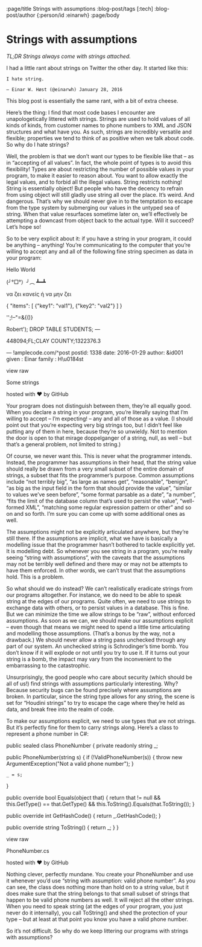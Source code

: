 :page/title Strings with assumptions
:blog-post/tags [:tech]
:blog-post/author {:person/id :einarwh}
:page/body

# Strings with assumptions

_TL;DR Strings always come with strings attached._

I had a little rant about strings on Twitter the other day. It started like this:

    I hate string.

    — Einar W. Høst (@einarwh) January 28, 2016

This blog post is essentially the same rant, with a bit of extra cheese.

Here’s the thing: I find that most code bases I encounter are unapologetically littered with strings. Strings are used to hold values of all kinds of kinds, from customer names to phone numbers to XML and JSON structures and what have you. As such, strings are incredibly versatile and flexible; properties we tend to think of as positive when we talk about code. So why do I hate strings?

Well, the problem is that we don’t want our types to be flexible like that – as in “accepting of all values”. In fact, the whole point of types is to avoid this flexibility! Types are about restricting the number of possible values in your program, to make it easier to reason about. You want to allow exactly the legal values, and to forbid all the illegal values. String restricts nothing! String is essentially object! But people who have the decency to refrain from using object will still gladly use string all over the place. It’s weird. And dangerous. That’s why we should never give in to the temptation to escape from the type system by submerging our values in the untyped sea of string. When that value resurfaces sometime later on, we’ll effectively be attempting a downcast from object back to the actual type. Will it succeed? Let’s hope so!

So to be very explicit about it: if you have a string in your program, it could be anything – anything! You’re communicating to the computer that you’re willing to accept any and all of the following fine string specimen as data in your program:


Hello World

(╯°□°）╯︵ ┻━┻

να ζει κανείς ή να μην ζει

{ "items": [ {"key1": "val1"}, {"key2": "val2"} ] }

'';!–"<XSS>=&{()}

Robert'); DROP TABLE STUDENTS; —

448094;FL;CLAY COUNTY;1322376.3

— !amplecode.com/^post
postid: 1338
date:   2016-01-29
author: &id001
   given  : Einar
   family : H\u0184st

<?php $s='fiddlesticks'; ?>
<html>
  <body>
    <script type="text/javascript">  
      alert("<?php echo $s; ?>");
    </script>
  </body>
</html>

view raw


Some strings

hosted with ❤ by GitHub

Your program does not distinguish between them, they’re all equally good. When you declare a string in your program, you’re literally saying that I’m willing to accept – I’m expecting! – any and all of those as a value. (I should point out that you’re expecting very big strings too, but I didn’t feel like putting any of them in here, because they’re so unwieldy. Not to mention the door is open to that mirage doppelganger of a string, null, as well – but that’s a general problem, not limited to string.)

Of course, we never want this. This is never what the programmer intends. Instead, the programmer has assumptions in their head, that the string value should really be drawn from a very small subset of the entire domain of strings, a subset that fits the programmer’s purpose. Common assumptions include “not terribly big”, “as large as names get”, “reasonable”, “benign”, “as big as the input field in the form that should provide the value”, “similar to values we’ve seen before”, “some format parsable as a date”, “a number”, “fits the limit of the database column that’s used to persist the value”, “well-formed XML”, “matching some regular expression pattern or other” and so on and so forth. I’m sure you can come up with some additional ones as well.

The assumptions might not be explicitly articulated anywhere, but they’re still there. If the assumptions are implicit, what we have is basically a modelling issue that the programmer hasn’t bothered to tackle explicitly yet. It is modelling debt. So whenever you see string in a program, you’re really seeing “string with assumptions”, with the caveats that the assumptions may not be terribly well defined and there may or may not be attempts to have them enforced. In other words, we can’t trust that the assumptions hold. This is a problem.

So what should we do instead? We can’t realistically eradicate strings from our programs altogether. For instance, we do need to be able to speak string at the edges of our programs. Quite often, we need to use strings to exchange data with others, or to persist values in a database. This is fine. But we can minimize the time we allow strings to be “raw”, without enforced assumptions. As soon as we can, we should make our assumptions explicit – even though that means we might need to spend a little time articulating and modelling those assumptions. (That’s a bonus by the way, not a drawback.) We should never allow a string pass unchecked through any part of our system. An unchecked string is Schrodinger’s time bomb. You don’t know if it will explode or not until you try to use it. If it turns out your string is a bomb, the impact may vary from the inconvenient to the embarrassing to the catastrophic.

Unsurprisingly, the good people who care about security (which should be all of us!) find strings with assumptions particularly interesting. Why? Because security bugs can be found precisely where assumptions are broken. In particular, since the string type allows for any string, the scene is set for “Houdini strings” to try to escape the cage where they’re held as data, and break free into the realm of code.

To make our assumptions explicit, we need to use types that are not strings. But it’s perfectly fine for them to carry strings along. Here’s a class to represent a phone number in C#:


public sealed class PhoneNumber
{
  private readonly string _;

  public PhoneNumber(string s) 
  {
    if (!ValidPhoneNumber(s))
    {
      throw new ArgumentException("Not a valid phone number");
    }

    _ = s;
  }

  public override bool Equals(object that)
  {
    return 
      that != null &&
      this.GetType() == that.GetType() &&
      this.ToString().Equals(that.ToString());
  }

  public override int GetHashCode()
  {
    return _.GetHashCode();
  }

  public override string ToString()
  {
    return _;
  }
}

view raw


PhoneNumber.cs

hosted with ❤ by GitHub

Nothing clever, perfectly mundane. You create your PhoneNumber and use it whenever you’d use “string with assumption: valid phone number”. As you can see, the class does nothing more than hold on to a string value, but it does make sure that the string belongs to that small subset of strings that happen to be valid phone numbers as well. It will reject all the other strings. When you need to speak string (at the edges of your program, you just never do it internally), you call ToString() and shed the protection of your type – but at least at that point you know you have a valid phone number.

So it’s not difficult. So why do we keep littering our programs with strings with assumptions?
